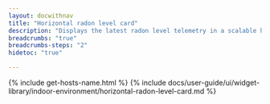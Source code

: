 ```yaml
---
layout: docwithnav
title: "Horizontal radon level card"
description: "Displays the latest radon level telemetry in a scalable horizontal layout."
breadcrumbs: "true"
breadcrumbs-steps: "2"
hidetoc: "true"

---
```

{% include get-hosts-name.html %}
{% include docs/user-guide/ui/widget-library/indoor-environment/horizontal-radon-level-card.md %}
